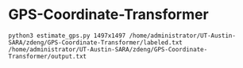 # GPS-Coordinate-Transformer

```
python3 estimate_gps.py 1497x1497 /home/administrator/UT-Austin-SARA/zdeng/GPS-Coordinate-Transformer/labeled.txt /home/administrator/UT-Austin-SARA/zdeng/GPS-Coordinate-Transformer/output.txt
```